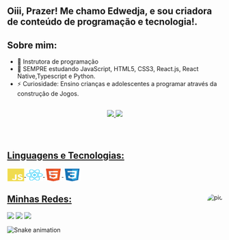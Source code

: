 ## Oiii, Prazer! Me chamo Edwedja, e sou criadora de conteúdo de programação e tecnologia!.

## Sobre mim:

- 🔭 Instrutora de programação 
- 🌱 SEMPRE estudando JavaScript, HTML5, CSS3, React.js, React Native,Typescript e Python.
- ⚡ Curiosidade: Ensino crianças e adolescentes a programar através da construção de Jogos.

##

<div align="center">
  <a href="https://github.com/Edwedja">
  <img height="160em" src="https://github-readme-stats.vercel.app/api?username=Edwedja&show_icons=true&theme=radical&include_all_commits=true&count_private=true"/>
    <img height="160em" src="https://github-readme-stats.vercel.app/api/top-langs/?username=Edwedja&layout=compact&langs_count=7&theme=radical&include_all_commits=true&count_private=true&custom_title=Liguagens Mais Utilizadas"/>
</div>
  
##

<div style="display: inline_block"><br>
  <h2>Linguagens e Tecnologias:</h2>
  
  <img align="center" alt="Js" height="30" width="40" src="https://raw.githubusercontent.com/devicons/devicon/master/icons/javascript/javascript-plain.svg">
  <img align="center" alt="React" height="30" width="40" src="https://raw.githubusercontent.com/devicons/devicon/master/icons/react/react-original.svg">
  <img align="center" alt="HTML" height="30" width="40" src="https://raw.githubusercontent.com/devicons/devicon/master/icons/html5/html5-original.svg">
  <img align="center" alt="CSS" height="30" width="40" src="https://raw.githubusercontent.com/devicons/devicon/master/icons/css3/css3-original.svg">
  <!-- <img align="center" alt="Python" height="30" width="40" src="https://raw.githubusercontent.com/devicons/devicon/master/icons/python/python-original.svg"> -->


 ## 
   
  <div style="display:block" aligne: "top">
    <img align="right" alt="pic" height="150" style="border-radius:50px;" src="https://i.pinimg.com/564x/b0/3a/5a/b03a5a1527b40c88278ecf03c9b95ca8.jpg">
  </div>
  
  <div> 
        <h2>Minhas Redes:</h2>
        <a href="https://instagram.com/edwedja" target="_blank"><img src="https://img.shields.io/badge/-Instagram-%23E4405F?style=for-the-badge&logo=instagram&logoColor=white" target="_blank"></a>
        <a href = "mailto:edwedja.lima@gmail.com"><img src="https://img.shields.io/badge/-Gmail-%23333?style=for-the-badge&logo=gmail&logoColor=white" target="_blank"></a>
        <a href="https://www.linkedin.com/in/edwedja-lima/" target="_blank"><img src="https://img.shields.io/badge/-LinkedIn-%230077B5?style=for-the-badge&logo=linkedin&logoColor=white" target="_blank"></a>  
  </div>


![Snake animation](https://github.com/Edwedja/Edwedja/blob/output/github-contribution-grid-snake.svg)

  
  
   